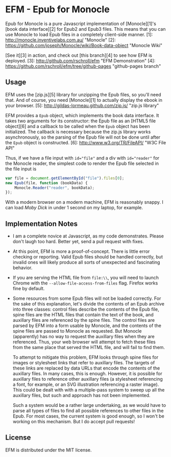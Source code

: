 EFM - Epub for Monocle
======================
Epub for Monocle is a pure Javascript implementation of [Monocle][1]'s
[book data interface][2] for Epub2 and Epub3 files.  This means that you
can use Monocle to load Epub files in a completely client-side manner.
[1]: http://monocle.inventivelabs.com.au/ "Monocle"
[2]: https://github.com/joseph/Monocle/wiki/Book-data-object "Monocle Wiki"

[See it][3] in action, and check out [this branch][4] to see how EFM is
deployed.
[3]: http://github.com/rschroll/efm "EFM Demonstration"
[4]: https://github.com/rschroll/efm/tree/github-pages "github-pages branch"

Usage
-----
EFM uses the [zip.js][5] library for unzipping the Epub files, so you'll
need that.  And of course, you need [Monocle][1] to actually display
the ebook in your browser.
[5]: http://gildas-lormeau.github.com/zip.js/ "zip.js library"

EFM provides a `Epub` object, which implements the book data interface.  It
takes two arguments for its constructor: the Epub file as an [HTML5 file
object][6] and a callback to be called when the `Epub` object has been
initialized.  The callback is necessary because the zip.js library works
asynchronously, so the parsing of the Epub file will not be done until
after the `Epub` object is constructed.
[6]: http://www.w3.org/TR/FileAPI/ "W3C File API"

Thus, if we have a file input with `id="file"` and a div with `id="reader"`
for the Monocle reader, the simplest code to render the Epub file selected
in the file input is
```javascript
var file = document.getElementById("file").files[0];
new Epub(file, function (bookData) {
    Monocle.Reader("reader", bookData);
});
```
With a modern browser on a modern machine, EFM is reasonably snappy.  I can
load _Moby Dick_ in under 1 second on my laptop, for example.

Implementation Notes
--------------------
* I am a complete novice at Javascript, as my code demonstrates.  Please
  don't laugh too hard.  Better yet, send a pull request with fixes.

* At this point, EFM is more a proof-of-concept.  There is little error
  checking or reporting.  Valid Epub files should be handled correctly,
  but invalid ones will likely produce all sorts of unexpected and
  fascinating behavior.

* If you are serving the HTML file from `file:\\`, you will need to
  launch Chrome with the `--allow-file-access-from-files` flag. Firefox
  works fine by default.

* Some resources from some Epub files will not be loaded correctly.  For
  the sake of this explanation, let's divide the contents of an Epub
  archive into three classes: control files describe the contents of the
  Epub file, spine files are the HTML files that contain the text of the
  book, and auxillary files are referenced by the spine files.  The
  control files are parsed by EFM into a form usable by Monocle, and the
  contents of the spine files are passed to Monocle as requested.  But
  Monocle (apparently) has no way to request the auxillary files when
  they are referenced.  Thus, your web browser will attempt to fetch
  these files from the same place that served the HTML file, and will
  fail to find them.

  To attempt to mitigate this problem, EFM looks through spine files for
  images or stylesheet links that refer to auxillary files.  The targets
  of these links are replaced by data URLs that encode the contents of
  the auxillary files.  In many cases, this is enough.  However, it is
  possible for auxillary files to reference other auxillary files (a
  stylesheet referencing a font, for example, or an SVG illustration
  referencing a raster image).  This could be dealt with with a 
  multiple-pass system to sweep up all the auxillary files, but such
  and approach has not been implemented.
  
  Such a system would be a rather large undertaking, as we would have
  to parse all types of files to find all possible references to other
  files in the Epub.  For most cases, the current system is good enough,
  so I won't be working on this mechanism.  But I do accept pull requests!

License
-------
EFM is distributed under the MIT license.
